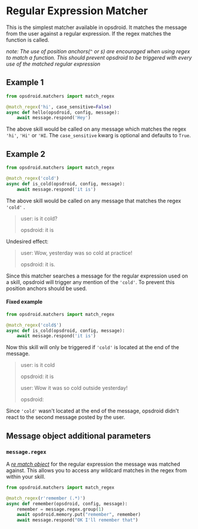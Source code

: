 # Regular Expression Matcher

This is the simplest matcher available in opsdroid. It matches the message from the user against a regular expression. If the regex matches the function is called.

_note: The use of position anchors(`^` or `$`) are encouraged when using regex to match a function. This should prevent opsdroid to be triggered with every use of the matched regular expression_

## Example 1

```python
from opsdroid.matchers import match_regex

@match_regex('hi', case_sensitive=False)
async def hello(opsdroid, config, message):
    await message.respond('Hey')
```

The above skill would be called on any message which matches the regex `'hi'`, `'Hi'` or `'HI`. The `case_sensitive` kwarg is optional and defaults to `True`. 


## Example 2

```python
from opsdroid.matchers import match_regex

@match_regex('cold')
async def is_cold(opsdroid, config, message):
    await message.respond('it is')
```

The above skill would be called on any message that matches the regex `'cold'` . 

> user: is it cold?
>
> opsdroid: it is

Undesired effect: 

> user:  Wow, yesterday was so cold at practice!
>
> opsdroid: it is.

Since this matcher searches a message for the regular expression used on a skill, opsdroid will trigger any mention of the `'cold'`. To prevent this position anchors should be used.

#### Fixed example
```python
from opsdroid.matchers import match_regex

@match_regex('cold$')
async def is_cold(opsdroid, config, message):
    await message.respond('it is')
```

Now this skill will only be triggered if `'cold'` is located at the end of the message.

> user: is it cold
>
> opsdroid: it is
>
> user: Wow it was so cold outside yesterday!
>
> opsdroid: 

Since `'cold'` wasn't located at the end of the message, opsdroid didn't react to the second message posted by the user.

## Message object additional parameters

### `message.regex`

A _[re match object](https://docs.python.org/3/library/re.html#re.MatchObject)_ for the regular expression the message was matched against. This allows you to access any wildcard matches in the regex from within your skill.

```python
from opsdroid.matchers import match_regex

@match_regex(r'remember (.*)')
async def remember(opsdroid, config, message):
    remember = message.regex.group(1)
    await opsdroid.memory.put("remember", remember)
    await message.respond("OK I'll remember that")
```